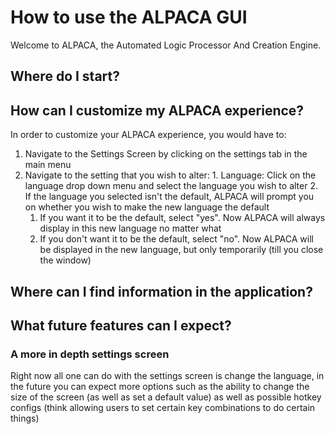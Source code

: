 # How to use the ALPACA GUI
Welcome to ALPACA, the Automated Logic Processor And Creation Engine.

## Where do I start?

## How can I customize my ALPACA experience?
In order to customize your ALPACA experience, you would have to:
  1. Navigate to the Settings Screen by clicking on the settings tab in the main menu
  2. Navigate to the setting that you wish to alter:
    1. Language: Click on the language drop down menu and select the language you wish to alter
    2. If the language you selected isn't the default, ALPACA will prompt you on whether you wish to make the new language the default
      1. If you want it to be the default, select "yes". Now ALPACA will always display in this new language no matter what
      2. If you don't want it to be the default, select "no". Now ALPACA will be displayed in the new language, but only temporarily (till you close the window)

## Where can I find information in the application?

## What future features can I expect?

### A more in depth settings screen
Right now all one can do with the settings screen is change the language, in the future you can expect more options such as the ability to change the size of the screen (as well as set a default value) as well as possible hotkey configs (think allowing users to set certain key combinations to do certain things)
